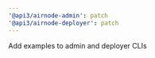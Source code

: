 ```yaml
---
'@api3/airnode-admin': patch
'@api3/airnode-deployer': patch
---
```


Add examples to admin and deployer CLIs
